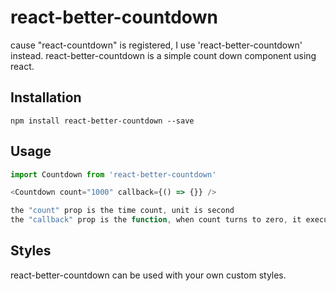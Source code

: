 # react-better-countdown
cause "react-countdown" is registered, I use 'react-better-countdown' instead.
react-better-countdown is a simple count down component using react.

## Installation

`npm install react-better-countdown --save`

## Usage

```javascript
import Countdown from 'react-better-countdown'

<Countdown count="1000" callback={() => {}} />

the "count" prop is the time count, unit is second
the "callback" prop is the function, when count turns to zero, it executes
```

## Styles

react-better-countdown can be used with your own custom styles. 